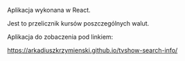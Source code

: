 Aplikacja wykonana w React.

Jest to przelicznik kursów poszczególnych walut.

Aplikacja do zobaczenia pod linkiem:

https://arkadiuszkrzymienski.github.io/tvshow-search-info/
